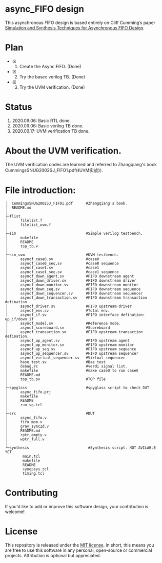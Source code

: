 # async_FIFO design
This asynchronous FIFO design is based entirely on Cliff Cumming’s paper [Simulation and Synthesis Techniques for Asynchronous FIFO Design](http://www.sunburst-design.com/papers/CummingsSNUG2002SJ_FIFO1.pdf). 

# Plan
* [x] 1. Create the Async FIFO. (Done)
* [x]  2. Try the basec verilog TB. (Done)
* [x] 3.  Try the UVM verification. (Done)


# Status
1. 2020.09.06: Basic RTL done.
2. 2020.09.06: Basic verilog TB done.
3. 2020.09.17: UVM verification TB done.

# About the UVM verification.
The UVM verification codes are learned and referred to Zhangqiang's book CummingsSNUG2002SJ_FIFO1.pdf(《UVM实战》).

# File introduction:
```text
│  CummingsSNUG2002SJ_FIFO1.pdf      #Zhangqiang's book.
│  README.md
│  
├─flist
│      filelist.f
│      filelist_uvm.f
│      
├─sim                                #Simple verilog testbench.
│      makefile
│      README
│      top_tb.v
│      
├─sim_uvm                            #UVM testbench.
│      asyncf_case0.sv               #case0
│      asyncf_case0_seq.sv           #case0 sequence
│      asyncf_case1.sv               #case1
│      asyncf_case1_seq.sv           #case1 sequence
│      asyncf_down_agent.sv          #FIFO downstream agent
│      asyncf_down_driver.sv         #FIFO downstream driver
│      asyncf_down_monitor.sv        #FIFO downstream monitor
│      asyncf_down_seq.sv            #FIFO downstream sequence
│      asyncf_down_sequencer.sv      #FIFO downstream sequencer
│      asyncf_down_transaction.sv    #FIFO downstream transaction defination
│      asyncf_driver.sv              #FIFO upstream driver
│      asyncf_env.sv                 #Total env.
│      asyncf_if.sv                  #FIFO interface defination: up_if/down_if
│      asyncf_model.sv               #Reference mode.
│      asyncf_scoreboard.sv          #Scoreboard
│      asyncf_transaction.sv         #FIFO upstream transaction defination.
│      asyncf_up_agent.sv            #FIFO upstream agent
│      asyncf_up_monitor.sv          #FIFO upstream monitor
│      asyncf_up_seq.sv              #FIFO upstream sequence
│      asyncf_up_sequencer.sv        #FIFO upstream sequencer
│      asyncf_virtual_sequencer.sv   #Virtual sequencer
│      base_test.sv                  #Bae test
│      debug.rc                      #verdi signal list.
│      makefile                      #make case0 to run case0
│      README.md
│      top_tb.sv                     #TOP file
│      
├─spyglass                           #spyglass script to check DUT
│      async_fifo.prj
│      makefile
│      README
│      run_sg.tcl
│      
├─src                                #DUT
│      async_fifo.v
│      fifo_mem.v
│      gray_sync2d.v
│      README.md
│      rptr_empty.v
│      wptr_full.v
│      
└─synthesis                           #Synthesis script. NOT AVILABLE YET.
        main.tcl
        makefile
        README
        synopsys.tcl
        timing.tcl
```

# Contributing

If you'd like to add or improve this software design, your contribution is welcome!

# License

This repository is released under the [MIT license](https://opensource.org/licenses/MIT). In short, this means you are free to use this software in any personal, open-source or commercial projects. Attribution is optional but appreciated.